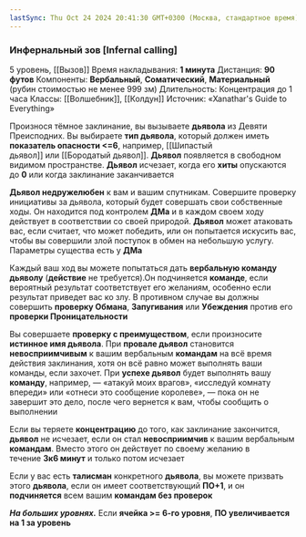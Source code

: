 ```yaml
---
lastSync: Thu Oct 24 2024 20:41:30 GMT+0300 (Москва, стандартное время)
---
```

### Инфернальный зов [Infernal calling]

5 уровень, [[Вызов]]
Время накладывания: **1 минута**
Дистанция: **90 футов**
Компоненты: **Вербальный**, **Соматический**, **Материальный** (рубин стоимостью не менее 999 зм)
Длительность: Концентрация до 1 часа
Классы: [[Волшебник]], [[Колдун]]
Источник: «Xanathar's Guide to Everything»

Произнося тёмное заклинание, вы вызываете **дьявола** из Девяти Преисподних. Вы выбираете **тип дьявола**, который должен иметь **показатель опасности <=6**, например, [[Шипастый дьявол]] или [[Бородатый дьявол]]. **Дьявол** появляется в свободном видимом пространстве. **Дьявол** исчезает, когда его **хиты** опускаются до **0** или когда заклинание заканчивается

**Дьявол недружелюбен** к вам и вашим спутникам. Совершите проверку инициативы за дьявола, который будет совершать свои собственные ходы. Он находится под контролем **ДМа** и в каждом своем ходу действует в соответствии со своей природой. **Дьявол** может атаковать вас, если считает, что может победить, или он попытается искусить вас, чтобы вы совершили злой поступок в обмен на небольшую услугу. Параметры существа есть у **ДМа**

Каждый ваш ход вы можете попытаться дать **вербальную команду дьяволу** (**действие** не требуется).Он подчиняется **команде**, если вероятный результат соответствует его желаниям, особенно если результат приведет вас ко злу. В противном случае вы должны совершить **проверку Обмана**, **Запугивания** или **Убеждения** против его **проверки Проницательности**

Вы совершаете **проверку с преимуществом**, если произносите **истинное имя дьявола**. При **провале дьявол** становится **невосприимчивым** к вашим вербальным **командам** на всё время действия заклинания, хотя он всё равно может выполнять ваши команды, если захочет. При **успехе дьявол** будет выполнять вашу **команду**, например, — «атакуй моих врагов», «исследуй комнату впереди» или «отнеси это сообщение королеве», — пока он не завершит это дело, после чего вернется к вам, чтобы сообщить о выполнении

Если вы теряете **концентрацию** до того, как заклинание закончится, **дьявол** не исчезает, если он стал **невосприимчив** к вашим вербальным **командам**. Вместо этого он действует по своему желанию в течение **3к6 минут** и только потом исчезает

Если у вас есть **талисман** конкретного **дьявола**, вы можете призвать этого **дьявола**, если он имеет соответствующий **ПО+1**, и он **подчиняется** всем вашим **командам без проверок**

**_На больших уровнях._** Если **ячейка >= 6-го уровня**, **ПО увеличивается на 1 за уровень**